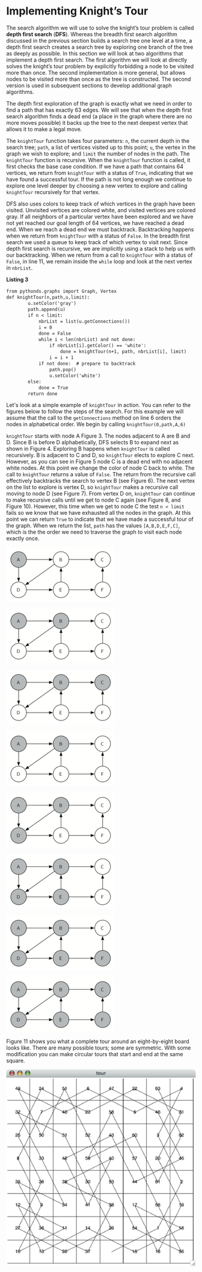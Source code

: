 Implementing Knight’s Tour
==========================

The search algorithm we will use to solve the knight’s tour problem is
called **depth first search** (**DFS**). Whereas the breadth first
search algorithm discussed in the previous section builds a search tree
one level at a time, a depth first search creates a search tree by
exploring one branch of the tree as deeply as possible. In this section
we will look at two algorithms that implement a depth first search. The
first algorithm we will look at directly solves the knight’s tour
problem by explicitly forbidding a node to be visited more than once.
The second implementation is more general, but allows nodes to be
visited more than once as the tree is constructed. The second version is
used in subsequent sections to develop additional graph algorithms.

The depth first exploration of the graph is exactly what we need in
order to find a path that has exactly 63 edges. We will see that when
the depth first search algorithm finds a dead end (a place in the graph
where there are no more moves possible) it backs up the tree to the next
deepest vertex that allows it to make a legal move.

The `knightTour` function takes four parameters: `n`, the current depth
in the search tree; `path`, a list of vertices visited up to this point;
`u`, the vertex in the graph we wish to explore; and `limit` the number
of nodes in the path. The `knightTour` function is recursive. When the
`knightTour` function is called, it first checks the base case
condition. If we have a path that contains 64 vertices, we return from
`knightTour` with a status of `True`, indicating that we have found a
successful tour. If the path is not long enough we continue to explore
one level deeper by choosing a new vertex to explore and calling
`knightTour` recursively for that vertex.

DFS also uses colors to keep track of which vertices in the graph have
been visited. Unvisited vertices are colored white, and visited vertices
are colored gray. If all neighbors of a particular vertex have been
explored and we have not yet reached our goal length of 64 vertices, we
have reached a dead end. When we reach a dead end we must backtrack.
Backtracking happens when we return from `knightTour` with a status of
`False`. In the breadth first search we used a queue to keep track of
which vertex to visit next. Since depth first search is recursive, we
are implicitly using a stack to help us with our backtracking. When we
return from a call to `knightTour` with a status of `False`, in line 11,
we remain inside the `while` loop and look at the next vertex in
`nbrList`.

**Listing 3**

    from pythonds.graphs import Graph, Vertex
    def knightTour(n,path,u,limit):
            u.setColor('gray')
            path.append(u)
            if n < limit:
                nbrList = list(u.getConnections())
                i = 0
                done = False
                while i < len(nbrList) and not done:
                    if nbrList[i].getColor() == 'white':
                        done = knightTour(n+1, path, nbrList[i], limit)
                    i = i + 1
                if not done:  # prepare to backtrack
                    path.pop()
                    u.setColor('white')
            else:
                done = True
            return done

Let's look at a simple example of `knightTour` in action. You can refer
to the figures below to follow the steps of the search. For this example
we will assume that the call to the `getConnections` method on line 6
orders the nodes in alphabetical order. We begin by calling
`knightTour(0,path,A,6)`

`knightTour` starts with node A Figure 3. The nodes
adjacent to A are B and D. Since B is before D alphabetically, DFS
selects B to expand next as shown in Figure 4.
Exploring B happens when `knightTour` is called recursively. B is
adjacent to C and D, so `knightTour` elects to explore C next. However,
as you can see in Figure 5 node C is a dead end with no
adjacent white nodes. At this point we change the color of node C back
to white. The call to `knightTour` returns a value of `False`. The
return from the recursive call effectively backtracks the search to
vertex B (see Figure 6). The next vertex on the list to
explore is vertex D, so `knightTour` makes a recursive call moving to
node D (see Figure 7). From vertex D on, `knightTour`
can continue to make recursive calls until we get to node C again (see
Figure 8, and
Figure 10). However, this time when we get to node C
the test `n < limit` fails so we know that we have exhausted all the
nodes in the graph. At this point we can return `True` to indicate that
we have made a successful tour of the graph. When we return the list,
`path` has the values `[A,B,D,E,F,C]`, which is the the order we need to
traverse the graph to visit each node exactly once.

![Figure 3: Start with node A](Figures/ktdfsa.png)

![Figure 4: Explore B](Figures/ktdfsb.png)

![Figure 5: Node C is a dead end](Figures/ktdfsc.png)

![Figure 6: Backtrack to B](Figures/ktdfsd.png)

![Figure 7: Explore D](Figures/ktdfse.png)

![Figure 8: Explore E](Figures/ktdfsf.png)

![Figure 9: Explore F](Figures/ktdfsg.png)

![Figure 10: Finish](Figures/ktdfsh.png)

Figure 11 shows you what a complete tour around an
eight-by-eight board looks like. There are many possible tours; some are
symmetric. With some modification you can make circular tours that start
and end at the same square.

![Figure 11: A Complete Tour of the Board](Figures/completeTour.png)
